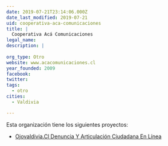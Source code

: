 ```yaml
---
date: 2019-07-21T23:14:06.000Z
date_last_modified: 2019-07-21
uid: cooperativa-aca-comunicaciones
title: |
  Cooperativa Acá Comunicaciones
legal_name: 
description: |
  
org_type: Otro
website: www.acacomunicaciones.cl
year_founded: 2009
facebook: 
twitter: 
tags:
  - otro
cities: 
  - Valdivia

---
```


Esta organización tiene los siguientes proyectos:

- [Ojovaldivia.Cl Denuncia Y Articulación Ciudadana En Línea](/proyectos/ojovaldivia-cl-denuncia-y-articulacion-ciudadana-en-linea)
